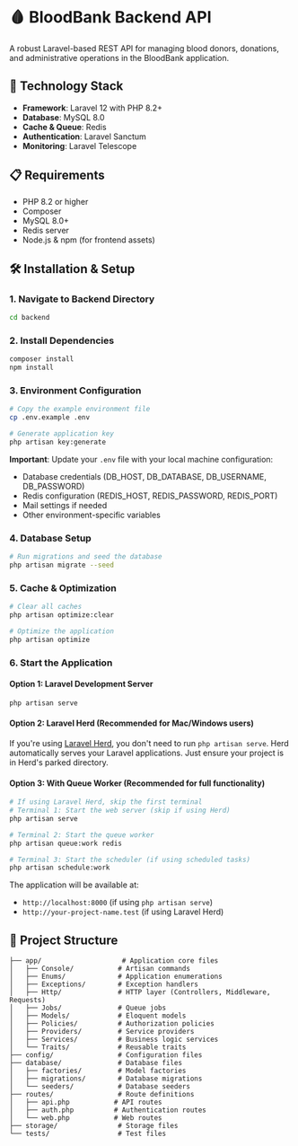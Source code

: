 # 🩸 BloodBank Backend API

A robust Laravel-based REST API for managing blood donors, donations, and administrative operations in the BloodBank application.

## 🚀 Technology Stack

-   **Framework**: Laravel 12 with PHP 8.2+
-   **Database**: MySQL 8.0
-   **Cache & Queue**: Redis
-   **Authentication**: Laravel Sanctum
-   **Monitoring**: Laravel Telescope

## 📋 Requirements

-   PHP 8.2 or higher
-   Composer
-   MySQL 8.0+
-   Redis server
-   Node.js & npm (for frontend assets)

## 🛠️ Installation & Setup

### 1. Navigate to Backend Directory
```bash
cd backend
```

### 2. Install Dependencies
```bash
composer install
npm install
```

### 3. Environment Configuration
```bash
# Copy the example environment file
cp .env.example .env

# Generate application key
php artisan key:generate
```

**Important**: Update your `.env` file with your local machine configuration:
- Database credentials (DB_HOST, DB_DATABASE, DB_USERNAME, DB_PASSWORD)
- Redis configuration (REDIS_HOST, REDIS_PASSWORD, REDIS_PORT)
- Mail settings if needed
- Other environment-specific variables

### 4. Database Setup
```bash
# Run migrations and seed the database
php artisan migrate --seed
```

### 5. Cache & Optimization
```bash
# Clear all caches
php artisan optimize:clear

# Optimize the application
php artisan optimize
```

### 6. Start the Application

#### Option 1: Laravel Development Server
```bash
php artisan serve
```

#### Option 2: Laravel Herd (Recommended for Mac/Windows users)
If you're using [Laravel Herd](https://herd.laravel.com/), you don't need to run `php artisan serve`. Herd automatically serves your Laravel applications. Just ensure your project is in Herd's parked directory.

#### Option 3: With Queue Worker (Recommended for full functionality)
```bash
# If using Laravel Herd, skip the first terminal
# Terminal 1: Start the web server (skip if using Herd)
php artisan serve

# Terminal 2: Start the queue worker
php artisan queue:work redis

# Terminal 3: Start the scheduler (if using scheduled tasks)
php artisan schedule:work
```

The application will be available at:
- `http://localhost:8000` (if using `php artisan serve`)
- `http://your-project-name.test` (if using Laravel Herd)

## 📁 Project Structure

```
├── app/                    # Application core files
│   ├── Console/           # Artisan commands
│   ├── Enums/             # Application enumerations
│   ├── Exceptions/        # Exception handlers
│   ├── Http/              # HTTP layer (Controllers, Middleware, Requests)
│   ├── Jobs/              # Queue jobs
│   ├── Models/            # Eloquent models
│   ├── Policies/          # Authorization policies
│   ├── Providers/         # Service providers
│   ├── Services/          # Business logic services
│   └── Traits/            # Reusable traits
├── config/                # Configuration files
├── database/              # Database files
│   ├── factories/         # Model factories
│   ├── migrations/        # Database migrations
│   └── seeders/           # Database seeders
├── routes/                # Route definitions
│   ├── api.php           # API routes
│   ├── auth.php          # Authentication routes
│   └── web.php           # Web routes
├── storage/               # Storage files
└── tests/                 # Test files
```
